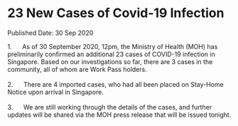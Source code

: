 <html>
    <meta http-equiv="Content-Type" content="text/html; charset=utf-8"/>
    <meta charset="utf-8"/>
    <title>23 New Cases of Covid-19 Infection</title>
    <body><h1>23 New Cases of Covid-19 Infection</h1>
    <p>Published Date: 30 Sep 2020</p> 1.&nbsp; &nbsp; &nbsp; As of 30 September 2020, 12pm, the Ministry of Health (MOH) has preliminarily confirmed an additional 23 cases of COVID-19 infection in Singapore. Based on our investigations so far, there are 3 cases in the community, all of whom are Work Pass holders.<br><br>2.&nbsp;&nbsp;&nbsp;&nbsp;&nbsp; There are 4 imported cases, who had all been placed on Stay-Home Notice upon arrival in Singapore.&nbsp;<br><br>3.&nbsp;&nbsp;&nbsp;&nbsp;&nbsp; We are still working through the details of the cases, and further updates will be shared via the MOH press release that will be issued tonight.</body>
</html>